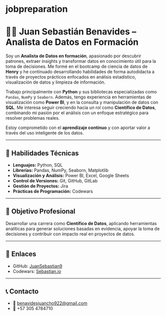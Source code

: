 # jobpreparation
# 👨‍💻 Juan Sebastián Benavides – Analista de Datos en Formación

Soy un **Analista de Datos en formación**, apasionado por descubrir patrones, extraer insights y transformar datos en conocimiento útil para la toma de decisiones. Me formé en el bootcamp de ciencia de datos de **Henry** y he continuado desarrollando habilidades de forma autodidacta a través de proyectos prácticos enfocados en análisis estadístico, visualización de datos y limpieza de información.

Trabajo principalmente con **Python** y sus bibliotecas especializadas como `Pandas`, `NumPy` y `Seaborn`. Además, tengo experiencia en herramientas de visualización como **Power BI**, y en la consulta y manipulación de datos con **SQL**. Me interesa seguir creciendo hacia un rol como **Científico de Datos**, combinando mi pasión por el análisis con un enfoque estratégico para resolver problemas reales.

Estoy comprometido con el **aprendizaje continuo** y con aportar valor a través del uso inteligente de los datos.

---

## 🧠 Habilidades Técnicas

- **Lenguajes:** Python, SQL  
- **Librerías:** Pandas, NumPy, Seaborn, Matplotlib  
- **Visualización y Análisis:** Power BI, Excel, Google Sheets  
- **Control de Versiones:** Git, GitHub, GitLab  
- **Gestión de Proyectos:** Jira  
- **Prácticas de Programación:** Codewars

---

## 🎯 Objetivo Profesional

Desarrollar una carrera como **Científico de Datos**, aplicando herramientas analíticas para generar soluciones basadas en evidencia, apoyar la toma de decisiones y contribuir con impacto real en proyectos de datos.

---

## 🔗 Enlaces

- GitHub: [JuanSebastian9](https://github.com/JuanSebastian9)
- Codewars: [Sebastian.io](https://www.codewars.com/users/Sebastian.io)

---

## 📞 Contacto

- 📧 benavidesjuancho922@gmail.com  
- 📱 +57 305 4784710
